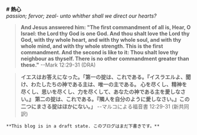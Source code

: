 **# 熱心**  
_passion; fervor; zeal- unto whither shall we direct our hearts?_

>**And Jesus answered him: "The first commandment of all is, Hear, O Israel: the Lord thy God is one God. And thou shalt love the Lord thy God, with thy whole heart, and with thy whole soul, and with thy whole mind, and with thy whole strength. This is the first commandment. And the second is like to it: Thou shalt love thy neighbour as thyself. There is no other commandment greater than these."** --Mark 12:29-31 (DRA)

>**イエスはお答えになった。「第一の掟は、これである。『イスラエルよ、聞け、わたしたちの神である主は、唯一の主である。 心を尽くし、精神を尽くし、思いを尽くし、力を尽くして、あなたの神である主を愛しなさい。』 第二の掟は、これである。『隣人を自分のように愛しなさい。』この二つにまさる掟はほかにない。」** --マルコによる福音書 12:29-31 (新共同訳)

```
**This blog is in a draft state. このブログはまだ下書きです。**
```
